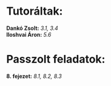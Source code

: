 # Tutoráltak: 
**Dankó Zsolt:** *3.1, 3.4*  
**Iloshvai Áron:** *5.6*

# Passzolt feladatok:
**8. fejezet:** *8.1, 8.2, 8.3*
